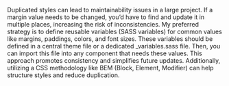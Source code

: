 Duplicated styles can lead to maintainability issues in a large project. If a margin value needs to be changed, you’d have to find and update it in multiple places, increasing the risk of inconsistencies. My preferred strategy is to define reusable variables (SASS variables) for common values like margins, paddings, colors, and font sizes.  These variables should be defined in a central theme file or a dedicated _variables.sass file.  Then, you can import this file into any component that needs these values.  This approach promotes consistency and simplifies future updates.  Additionally, utilizing a CSS methodology like BEM (Block, Element, Modifier) can help structure styles and reduce duplication.